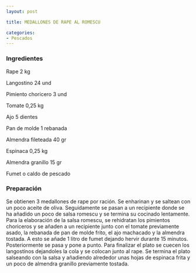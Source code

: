 ```yaml
---
layout: post

title: MEDALLONES DE RAPE AL ROMESCU

categories:
- Pescados
---
```

<h3>Ingredientes</h3>

Rape 2 kg

Langostino 24 und

Pimiento choricero 3 und

Tomate 0,25 kg

Ajo 5 dientes

Pan de molde 1 rebanada

Almendra fileteada 40 gr

Espinaca 0,25 kg

Almendra granillo 15 gr

Fumet o caldo de pescado

<h3>Preparación</h3>

Se obtienen 3 medallones de rape por ración. Se enharinan y se saltean con un poco aceite de oliva. Seguidamente se pasan a un recipiente donde se ha añadido un poco de salsa romescu y se termina su cocinado lentamente. Para la elaboración de la salsa romescu, se rehidratan los pimientos choriceros y se añaden a un recipiente junto con el tomate previamente asado, la rebanada de pan de molde frito, el ajo machacado y la almendra tostada. A esto se añade 1 litro de fumet dejando hervir durante 15 minutos. Posteriormente se pasa y pone a punto. Para finalizar el plato se cuecen los langostinos dejandoles la cola y se colocan junto al rape. Se termina el plato salseando con la salsa y añadiendo alrededor unas hojas de espinaca frita y un poco de almendra granillo previamente tostada.

